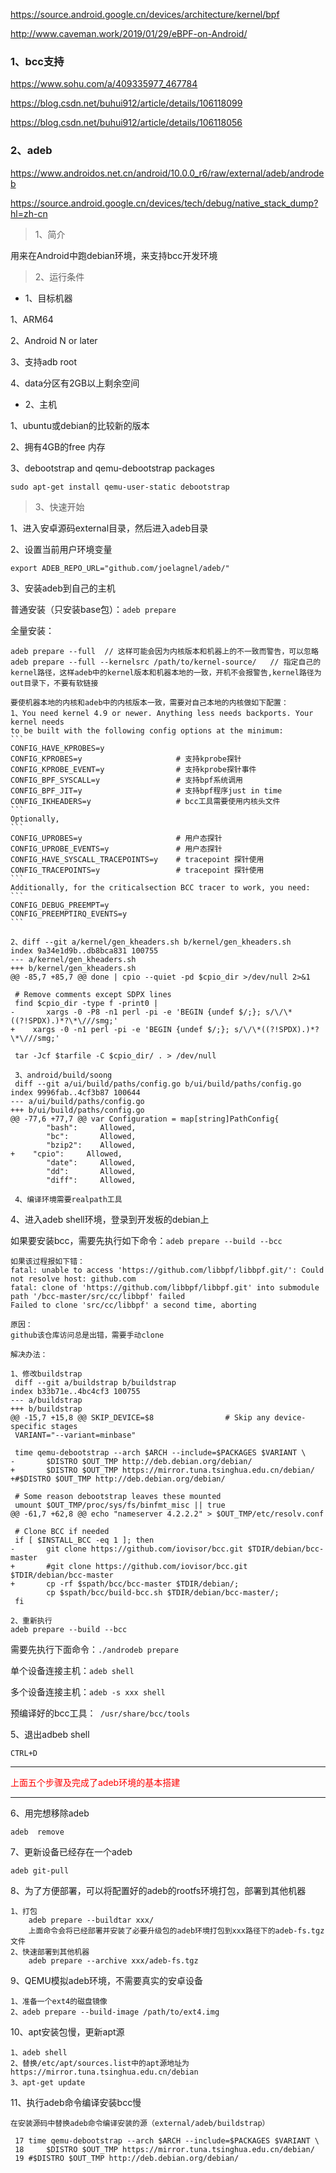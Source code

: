https://source.android.google.cn/devices/architecture/kernel/bpf

http://www.caveman.work/2019/01/29/eBPF-on-Android/

### 1、bcc支持

https://www.sohu.com/a/409335977_467784

https://blog.csdn.net/buhui912/article/details/106118099

https://blog.csdn.net/buhui912/article/details/106118056

### 2、adeb

https://www.androidos.net.cn/android/10.0.0_r6/raw/external/adeb/androdeb

https://source.android.google.cn/devices/tech/debug/native_stack_dump?hl=zh-cn

> 1、简介

用来在Android中跑debian环境，来支持bcc开发环境

> 2、运行条件

- 1、目标机器

1、ARM64

2、Android N or later

3、支持adb root

4、data分区有2GB以上剩余空间

- 2、主机

1、ubuntu或debian的比较新的版本

2、拥有4GB的free 内存

3、debootstrap and qemu-debootstrap packages

```
sudo apt-get install qemu-user-static debootstrap
```

> 3、快速开始

1、进入安卓源码external目录，然后进入adeb目录

2、设置当前用户环境变量

`export ADEB_REPO_URL="github.com/joelagnel/adeb/"`

3、安装adeb到自己的主机

普通安装（只安装base包）：`adeb prepare`

全量安装：

```
adeb prepare --full  // 这样可能会因为内核版本和机器上的不一致而警告，可以忽略
adeb prepare --full --kernelsrc /path/to/kernel-source/   // 指定自己的kernel路径，这样adeb中的kernel版本和机器本地的一致，开机不会报警告,kernel路径为out目录下，不要有软链接

要使机器本地的内核和adeb中的内核版本一致，需要对自己本地的内核做如下配置：
1、You need kernel 4.9 or newer. Anything less needs backports. Your kernel needs
to be built with the following config options at the minimum:
​```
CONFIG_HAVE_KPROBES=y
CONFIG_KPROBES=y					 # 支持kprobe探针
CONFIG_KPROBE_EVENT=y				 # 支持kprobe探针事件
CONFIG_BPF_SYSCALL=y				 # 支持bpf系统调用
CONFIG_BPF_JIT=y				     # 支持bpf程序just in time
CONFIG_IKHEADERS=y					 # bcc工具需要使用内核头文件
​```
Optionally,
​```
CONFIG_UPROBES=y					 # 用户态探针
CONFIG_UPROBE_EVENTS=y				 # 用户态探针
CONFIG_HAVE_SYSCALL_TRACEPOINTS=y	 # tracepoint 探针使用
CONFIG_TRACEPOINTS=y				 # tracepoint 探针使用
​```
Additionally, for the criticalsection BCC tracer to work, you need:
​```
CONFIG_DEBUG_PREEMPT=y
CONFIG_PREEMPTIRQ_EVENTS=y
​```

2、diff --git a/kernel/gen_kheaders.sh b/kernel/gen_kheaders.sh
index 9a34e1d9b..db8bca831 100755
--- a/kernel/gen_kheaders.sh
+++ b/kernel/gen_kheaders.sh
@@ -85,7 +85,7 @@ done | cpio --quiet -pd $cpio_dir >/dev/null 2>&1
 
 # Remove comments except SDPX lines
 find $cpio_dir -type f -print0 |
-       xargs -0 -P8 -n1 perl -pi -e 'BEGIN {undef $/;}; s/\/\*((?!SPDX).)*?\*\///smg;'
+    xargs -0 -n1 perl -pi -e 'BEGIN {undef $/;}; s/\/\*((?!SPDX).)*?\*\///smg;'
 
 tar -Jcf $tarfile -C $cpio_dir/ . > /dev/null
 
 3、android/build/soong
 diff --git a/ui/build/paths/config.go b/ui/build/paths/config.go
index 9996fab..4cf3b87 100644
--- a/ui/build/paths/config.go
+++ b/ui/build/paths/config.go
@@ -77,6 +77,7 @@ var Configuration = map[string]PathConfig{
        "bash":     Allowed,
        "bc":       Allowed,
        "bzip2":    Allowed,
+    "cpio":     Allowed,
        "date":     Allowed,
        "dd":       Allowed,
        "diff":     Allowed,
        
 4、编译环境需要realpath工具
```

4、进入adeb  shell环境，登录到开发板的debian上

如果要安装bcc，需要先执行如下命令：`adeb prepare --build --bcc`

```
如果该过程报如下错：
fatal: unable to access 'https://github.com/libbpf/libbpf.git/': Could not resolve host: github.com
fatal: clone of 'https://github.com/libbpf/libbpf.git' into submodule path '/bcc-master/src/cc/libbpf' failed
Failed to clone 'src/cc/libbpf' a second time, aborting

原因：
github该仓库访问总是出错，需要手动clone

解决办法：

1、修改buildstrap
 diff --git a/buildstrap b/buildstrap
index b33b71e..4bc4cf3 100755
--- a/buildstrap
+++ b/buildstrap
@@ -15,7 +15,8 @@ SKIP_DEVICE=$8                # Skip any device-specific stages
 VARIANT="--variant=minbase"
 
 time qemu-debootstrap --arch $ARCH --include=$PACKAGES $VARIANT \
-       $DISTRO $OUT_TMP http://deb.debian.org/debian/
+       $DISTRO $OUT_TMP https://mirror.tuna.tsinghua.edu.cn/debian/
+#$DISTRO $OUT_TMP http://deb.debian.org/debian/
 
 # Some reason debootstrap leaves these mounted
 umount $OUT_TMP/proc/sys/fs/binfmt_misc || true
@@ -61,7 +62,8 @@ echo "nameserver 4.2.2.2" > $OUT_TMP/etc/resolv.conf
 
 # Clone BCC if needed
 if [ $INSTALL_BCC -eq 1 ]; then
-       git clone https://github.com/iovisor/bcc.git $TDIR/debian/bcc-master
+       #git clone https://github.com/iovisor/bcc.git $TDIR/debian/bcc-master
+       cp -rf $spath/bcc/bcc-master $TDIR/debian/;
        cp $spath/bcc/build-bcc.sh $TDIR/debian/bcc-master/;
 fi

2、重新执行
adeb prepare --build --bcc
```



需要先执行下面命令：`./androdeb prepare`

单个设备连接主机：`adeb shell`

多个设备连接主机：`adeb -s xxx shell`

预编译好的bcc工具：`  /usr/share/bcc/tools `

5、退出adbeb shell

`CTRL+D`



---

<font color="red">上面五个步骤及完成了adeb环境的基本搭建</font>

---



6、用完想移除adeb

`adeb  remove`

7、更新设备已经存在一个adeb

`adeb git-pull`

8、为了方便部署，可以将配置好的adeb的rootfs环境打包，部署到其他机器

```
1、打包
	adeb prepare --buildtar xxx/
	上面命令会将已经部署并安装了必要升级包的adeb环境打包到xxx路径下的adeb-fs.tgz文件
2、快速部署到其他机器
	adeb prepare --archive xxx/adeb-fs.tgz
```

9、QEMU模拟adeb环境，不需要真实的安卓设备

```
1、准备一个ext4的磁盘镜像
2、adeb prepare --build-image /path/to/ext4.img
```

10、apt安装包慢，更新apt源

```
1、adeb shell
2、替换/etc/apt/sources.list中的apt源地址为https://mirror.tuna.tsinghua.edu.cn/debian
3、apt-get update
```

11、执行adeb命令编译安装bcc慢

```
在安装源码中替换adeb命令编译安装的源（external/adeb/buildstrap）

 17 time qemu-debootstrap --arch $ARCH --include=$PACKAGES $VARIANT \
 18     $DISTRO $OUT_TMP https://mirror.tuna.tsinghua.edu.cn/debian/
 19 #$DISTRO $OUT_TMP http://deb.debian.org/debian/
```



